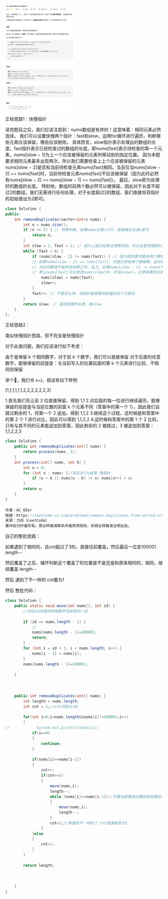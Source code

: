 <img src="80.删除有序数组中的重复项.assets/image-20210419105504543.png" alt="image-20210419105504543" style="zoom:33%;" />



正经思路1：快慢指针

读完题目之后，我们应该注意到：nums数组是有序的！这意味着：相同元素必然连续。
我们可以设置快慢两个指针：fast和slow，运用for循环进行遍历，判断哪些元素应该保留，哪些应该剔除。
具体而言，slow指针表示处理出的数组的长度，fast指针表示已经检查过的数组的长度。即nums[fast]表示待检查的第一个元素，nums[slow − 1]为上一个应该被保留的元素所移动到的指定位置。
因为本题要求相同元素最多出现两次，所以我们需要检查上上个应该被保留的元素nums[slow − 2]是否和当前待检查元素nums[fast]相同。当且仅当nums[slow − 2] == nums[fast]时，当前待检查元素nums[fast]不应该被保留（因为此时必然有nums[slow − 2] == nums[slow − 1] == nums[fast]）。
最后，slow即为处理好的数组的长度。
特别地，数组的前两个数必然可以被保留，因此对于长度不超过2的数组，我们无需进行任何处理，对于长度超过2的数组，我们直接将双指针的初始值设为2即可。

```java
class Solution {
public:
    int removeDuplicates(vector<int>& nums) {
        int n = nums.size();
        if (n <= 2) { // 特殊判断，如果nums长度小于2，直接输出长度n即可
            return n;
        }
        int slow = 2, fast = 2; // 因为上面已经做过特殊判别，所以这里快慢指针从2开始
        while (fast < n) {
            if (nums[slow - 2] != nums[fast]) { // 因为题目要求最多两个数相同，所以这么判断
            // 如果nums[slow - 2] == nums[fast]，代表已经有两个数相等，此时nums[fast]
            // 对应的数值不能放进结果之中。反之，如果nums[slow - 2] != nums[fast]，
            // 那么nums[fast]可以放进nums[slow]中，并且slow++，记录结果的长度。
                nums[slow] = nums[fast]; 
                slow++;
            }
            fast++; // 不管怎么样，快指针都是要向前遍历各个元素的
        }
        return slow; // 返回结果的长度，即slow
    }
};


```

正经思路2：

类似快慢指针思路，但不完全是快慢指针

对于此类问题，我们应该进行如下考虑：

由于是保留 k 个相同数字，对于前 k 个数字，我们可以直接保留
对于后面的任意数字，能够保留的前提是：与当前写入的位置前面的第 k 个元素进行比较，不相同则保留

举个🌰，我们令 `k=2`，假设有如下样例

[1,1,1,1,1,1,2,2,2,2,2,2,3]

1.首先我们先让前 2 位直接保留，得到 1,1
2.对后面的每一位进行继续遍历，能够保留的前提是与当前位置的前面 k 个元素不同（答案中的第一个 1），因此我们会跳过剩余的 1，将第一个 2 追加，得到 1,1,2
3.继续这个过程，这时候是和答案中的第 2 个 1 进行对比，因此可以得到 1,1,2,2
4.这时候和答案中的第 1 个 2 比较，只有与其不同的元素能追加到答案，因此剩余的 2 被跳过，3 被追加到答案：1,1,2,2,3

```java
class Solution {
    public int removeDuplicates(int[] nums) {   
        return process(nums, 2);
    }
    int process(int[] nums, int k) {
        int u = 0; 
        for (int x : nums) {//其实这个u就是 慢指针
            if (u < k || nums[u - k] != x) nums[u++] = x;
        }
        return u;
    }
}

作者：AC_OIer
链接：https://leetcode-cn.com/problems/remove-duplicates-from-sorted-array-ii/solution/gong-shui-san-xie-guan-yu-shan-chu-you-x-glnq/
来源：力扣（LeetCode）
著作权归作者所有。商业转载请联系作者获得授权，非商业转载请注明出处。
```







自己的憨批思路：

如果遇到了相同的，且cnt超过了3的，直接往前覆盖，然后最后一位变100001. length--

然后覆盖了之后，循环判断这个覆盖了的位置是不是还是和原来相同的，相同，继续覆盖 length--

然后 遇到了不一样的 cnt置为1

然后 憨批代码：

```java
class Solution {
    public static void move(int nums[], int id) {
        //对应id后面的所有数字往前移动一位

        if (id == nums.length - 1) {
            //
            nums[nums.length - 1]=100001;
            return;
        }
        for (int i = id + 1; i < nums.length; i++) {
            nums[i - 1] = nums[i];
        }
        nums[nums.length - 1]=100001;

    }



    public int removeDuplicates(int[] nums) {
        int length = nums.length;
        int cnt = 1;//cnt初始化为1

        for(int i=0;i<nums.length&&nums[i]!=100001;i++)
        {
//            System.out.println(nums[i]);
            if(i==0)
            {
                continue;
            }

            if(nums[i]==nums[i-1])
            {
                cnt++;
                if(cnt==3)
                {
                    move(nums,i);
                    length--;
                    while (nums[i]==nums[i-1])//只要当前覆盖位置还和前面的一样 那就接着往前覆盖 知道遇到了不一样的
                    {
                        move(nums,i);
                        length--;
                    }
                    cnt=1;//那遇到不一样的了 cnt就重新变为1
                }
            }else
            {
                cnt=1;
            }
        }

        return length;



    }
}
```

